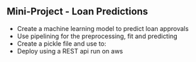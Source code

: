 ## Mini-Project - Loan Predictions

* Create a machine learning model to predict loan approvals 
* Use pipelining for the preprocessing, fit and predicting 
* Create a pickle file and use to: 
* Deploy using a REST api run on aws
